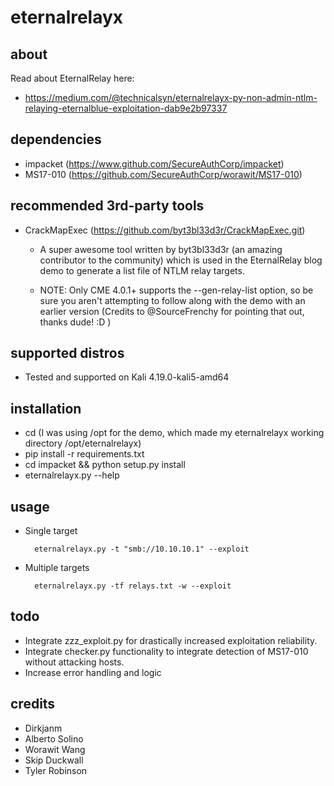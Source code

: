 # eternalrelayx

## about

Read about EternalRelay here:

 * https://medium.com/@technicalsyn/eternalrelayx-py-non-admin-ntlm-relaying-eternalblue-exploitation-dab9e2b97337


## dependencies
 * impacket     (https://www.github.com/SecureAuthCorp/impacket)
 * MS17-010     (https://github.com/SecureAuthCorp/worawit/MS17-010)

## recommended 3rd-party tools
 * CrackMapExec (https://github.com/byt3bl33d3r/CrackMapExec.git)

   - A super awesome tool written by byt3bl33d3r (an amazing contributor to the community) which is used in the EternalRelay blog demo
     to generate a list file of NTLM relay targets.

   - NOTE: Only CME 4.0.1+ supports the --gen-relay-list option, so be sure you aren't attempting to follow along with the demo with an earlier
     version (Credits to @SourceFrenchy for pointing that out, thanks dude! :D )

## supported distros

 * Tested and supported on Kali 4.19.0-kali5-amd64

## installation

 * cd <path to eternalrelayx project folder> (I was using /opt for the demo, which made my eternalrelayx working directory /opt/eternalrelayx)
 * pip install -r requirements.txt
 * cd impacket && python setup.py install
 * eternalrelayx.py --help

## usage

 * Single target

         eternalrelayx.py -t "smb://10.10.10.1" --exploit

 * Multiple targets

         eternalrelayx.py -tf relays.txt -w --exploit

## todo

 * Integrate zzz_exploit.py for drastically increased exploitation reliability.
 * Integrate checker.py functionality to integrate detection of MS17-010 without attacking hosts.
 * Increase error handling and logic

## credits

 * Dirkjanm
 * Alberto Solino
 * Worawit Wang
 * Skip Duckwall
 * Tyler Robinson
